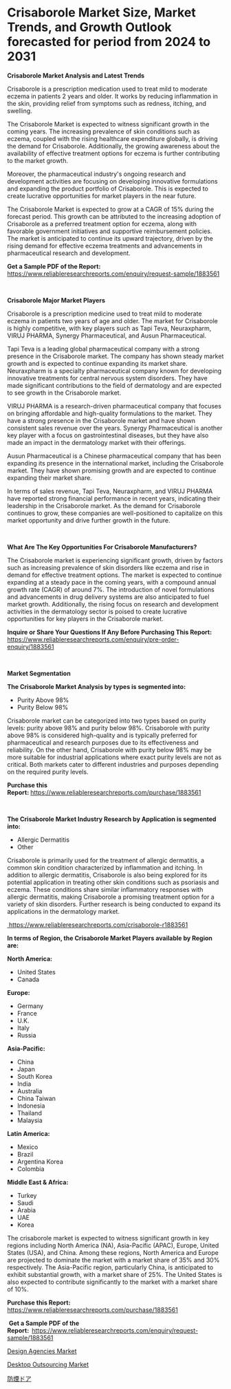 <p><h1>Crisaborole Market Size, Market Trends, and Growth Outlook forecasted for period from 2024 to 2031</h1></p><p><strong>Crisaborole Market Analysis and Latest Trends</strong></p>
<p><p>Crisaborole is a prescription medication used to treat mild to moderate eczema in patients 2 years and older. It works by reducing inflammation in the skin, providing relief from symptoms such as redness, itching, and swelling.</p><p>The Crisaborole Market is expected to witness significant growth in the coming years. The increasing prevalence of skin conditions such as eczema, coupled with the rising healthcare expenditure globally, is driving the demand for Crisaborole. Additionally, the growing awareness about the availability of effective treatment options for eczema is further contributing to the market growth.</p><p>Moreover, the pharmaceutical industry's ongoing research and development activities are focusing on developing innovative formulations and expanding the product portfolio of Crisaborole. This is expected to create lucrative opportunities for market players in the near future.</p><p>The Crisaborole Market is expected to grow at a CAGR of 15% during the forecast period. This growth can be attributed to the increasing adoption of Crisaborole as a preferred treatment option for eczema, along with favorable government initiatives and supportive reimbursement policies. The market is anticipated to continue its upward trajectory, driven by the rising demand for effective eczema treatments and advancements in pharmaceutical research and development.</p></p>
<p><strong>Get a Sample PDF of the Report:&nbsp;</strong> <a href="https://www.reliableresearchreports.com/enquiry/request-sample/1883561">https://www.reliableresearchreports.com/enquiry/request-sample/1883561</a></p>
<p>&nbsp;</p>
<p><strong>Crisaborole Major Market Players</strong></p>
<p><p>Crisaborole is a prescription medicine used to treat mild to moderate eczema in patients two years of age and older. The market for Crisaborole is highly competitive, with key players such as Tapi Teva, Neuraxpharm, VIRUJ PHARMA, Synergy Pharmaceutical, and Ausun Pharmaceutical.</p><p>Tapi Teva is a leading global pharmaceutical company with a strong presence in the Crisaborole market. The company has shown steady market growth and is expected to continue expanding its market share. Neuraxpharm is a specialty pharmaceutical company known for developing innovative treatments for central nervous system disorders. They have made significant contributions to the field of dermatology and are expected to see growth in the Crisaborole market.</p><p>VIRUJ PHARMA is a research-driven pharmaceutical company that focuses on bringing affordable and high-quality formulations to the market. They have a strong presence in the Crisaborole market and have shown consistent sales revenue over the years. Synergy Pharmaceutical is another key player with a focus on gastrointestinal diseases, but they have also made an impact in the dermatology market with their offerings.</p><p>Ausun Pharmaceutical is a Chinese pharmaceutical company that has been expanding its presence in the international market, including the Crisaborole market. They have shown promising growth and are expected to continue expanding their market share.</p><p>In terms of sales revenue, Tapi Teva, Neuraxpharm, and VIRUJ PHARMA have reported strong financial performance in recent years, indicating their leadership in the Crisaborole market. As the demand for Crisaborole continues to grow, these companies are well-positioned to capitalize on this market opportunity and drive further growth in the future.</p></p>
<p>&nbsp;</p>
<p><strong>What Are The Key Opportunities For Crisaborole Manufacturers?</strong></p>
<p><p>The Crisaborole market is experiencing significant growth, driven by factors such as increasing prevalence of skin disorders like eczema and rise in demand for effective treatment options. The market is expected to continue expanding at a steady pace in the coming years, with a compound annual growth rate (CAGR) of around 7%. The introduction of novel formulations and advancements in drug delivery systems are also anticipated to fuel market growth. Additionally, the rising focus on research and development activities in the dermatology sector is poised to create lucrative opportunities for key players in the Crisaborole market.</p></p>
<p><strong>Inquire or Share Your Questions If Any Before Purchasing This Report:</strong> <a href="https://www.reliableresearchreports.com/enquiry/pre-order-enquiry/1883561">https://www.reliableresearchreports.com/enquiry/pre-order-enquiry/1883561</a></p>
<p>&nbsp;</p>
<p><strong>Market Segmentation</strong></p>
<p><strong>The Crisaborole Market Analysis by types is segmented into:</strong></p>
<p><ul><li>Purity Above 98%</li><li>Purity Below 98%</li></ul></p>
<p><p>Crisaborole market can be categorized into two types based on purity levels: purity above 98% and purity below 98%. Crisaborole with purity above 98% is considered high-quality and is typically preferred for pharmaceutical and research purposes due to its effectiveness and reliability. On the other hand, Crisaborole with purity below 98% may be more suitable for industrial applications where exact purity levels are not as critical. Both markets cater to different industries and purposes depending on the required purity levels.</p></p>
<p><strong>Purchase this Report:&nbsp;</strong><a href="https://www.reliableresearchreports.com/purchase/1883561">https://www.reliableresearchreports.com/purchase/1883561</a></p>
<p>&nbsp;</p>
<p><strong>The Crisaborole Market Industry Research by Application is segmented into:</strong></p>
<p><ul><li>Allergic Dermatitis</li><li>Other</li></ul></p>
<p><p>Crisaborole is primarily used for the treatment of allergic dermatitis, a common skin condition characterized by inflammation and itching. In addition to allergic dermatitis, Crisaborole is also being explored for its potential application in treating other skin conditions such as psoriasis and eczema. These conditions share similar inflammatory responses with allergic dermatitis, making Crisaborole a promising treatment option for a variety of skin disorders. Further research is being conducted to expand its applications in the dermatology market.</p></p>
<p><a href="https://www.reliableresearchreports.com/crisaborole-r1883561">&nbsp;https://www.reliableresearchreports.com/crisaborole-r1883561</a></p>
<p><strong>In terms of Region, the Crisaborole Market Players available by Region are:</strong></p>
<p>
    <p> <strong> North America: </strong>
        <ul>
            <li>United States</li>
            <li>Canada</li>
        </ul>
        </p> 
    <p> <strong> Europe: </strong>
        <ul>
            <li>Germany</li>
            <li>France</li>
            <li>U.K.</li>
            <li>Italy</li>
            <li>Russia</li>
        </ul>
        </p> 
    <p> <strong> Asia-Pacific: </strong>
        <ul>
            <li>China</li>
            <li>Japan</li>
            <li>South Korea</li>
            <li>India</li>
            <li>Australia</li>
            <li>China Taiwan</li>
            <li>Indonesia</li>
            <li>Thailand</li>
            <li>Malaysia</li>
        </ul>
        </p> 
    <p> <strong> Latin America: </strong>
        <ul>
            <li>Mexico</li>
            <li>Brazil</li>
            <li>Argentina Korea</li>
            <li>Colombia</li>
        </ul>
        </p> 
    <p> <strong> Middle East & Africa: </strong>
        <ul>
            <li>Turkey</li>
            <li>Saudi</li>
            <li>Arabia</li>
            <li>UAE</li>
            <li>Korea</li>
        </ul>
    </p>
    </p>
<p><p>The crisaborole market is expected to witness significant growth in key regions including North America (NA), Asia-Pacific (APAC), Europe, United States (USA), and China. Among these regions, North America and Europe are projected to dominate the market with a market share of 35% and 30% respectively. The Asia-Pacific region, particularly China, is anticipated to exhibit substantial growth, with a market share of 25%. The United States is also expected to contribute significantly to the market with a market share of 10%.</p></p>
<p><strong>Purchase this Report: </strong><a href="https://www.reliableresearchreports.com/purchase/1883561">https://www.reliableresearchreports.com/purchase/1883561</a></p>
<p>&nbsp;<strong>Get a Sample PDF of the Report:&nbsp;&nbsp;</strong><a href="https://www.reliableresearchreports.com/enquiry/request-sample/1883561">https://www.reliableresearchreports.com/enquiry/request-sample/1883561</a></p>
<p><strong></strong></p>
<p><p><a href="https://github.com/pjcfca/Market-Research-Report-List-3/blob/main/design-agencies-market.md">Design Agencies Market</a></p><p><a href="https://github.com/wusalecollins540tpqoz/Market-Research-Report-List-3/blob/main/desktop-outsourcing-market.md">Desktop Outsourcing Market</a></p><p><a href="https://github.com/CarlieShields/Market-Research-Report-List-2/blob/main/7379113178835.md">防煙ドア</a></p></p>